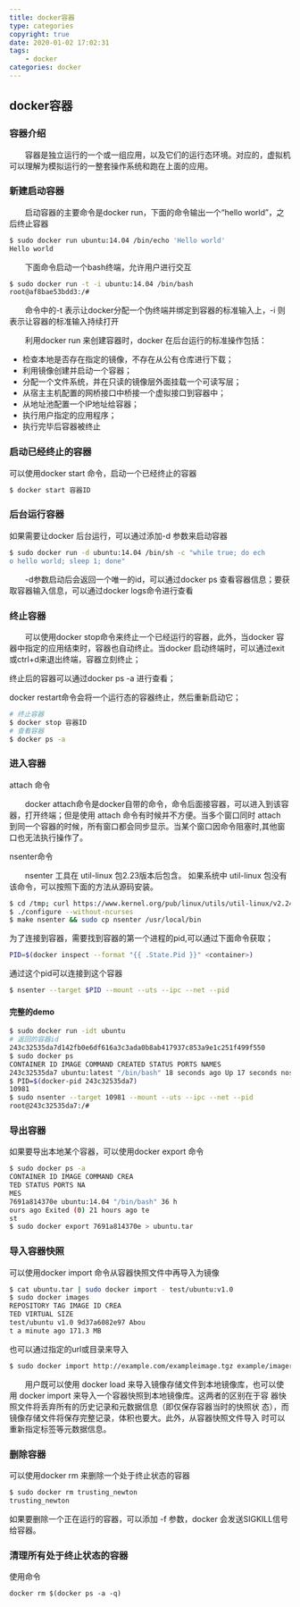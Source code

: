 ```yaml
---
title: docker容器
type: categories
copyright: true
date: 2020-01-02 17:02:31
tags:
    - docker
categories: docker
---
```


## docker容器
### 容器介绍
&emsp;&emsp;容器是独立运行的一个或一组应用，以及它们的运行态环境。对应的，虚拟机可以理解为模拟运行的一整套操作系统和跑在上面的应用。

### 新建启动容器
&emsp;&emsp;启动容器的主要命令是docker run，下面的命令输出一个“hello world”，之后终止容器
<!--more-->

```sh
$ sudo docker run ubuntu:14.04 /bin/echo 'Hello world'
Hello world
```
&emsp;&emsp;下面命令启动一个bash终端，允许用户进行交互
```sh
$ sudo docker run -t -i ubuntu:14.04 /bin/bash
root@af8bae53bdd3:/#
```
&emsp;&emsp;命令中的-t 表示让docker分配一个伪终端并绑定到容器的标准输入上，-i 则表示让容器的标准输入持续打开

&emsp;&emsp;利用docker run 来创建容器时，docker 在后台运行的标准操作包括：

* 检查本地是否存在指定的镜像，不存在从公有仓库进行下载；
* 利用镜像创建并启动一个容器；
* 分配一个文件系统，并在只读的镜像层外面挂载一个可读写层；
* 从宿主主机配置的网桥接口中桥接一个虚拟接口到容器中；
* 从地址池配置一个IP地址给容器；
* 执行用户指定的应用程序；
* 执行完毕后容器被终止

### 启动已经终止的容器
可以使用docker start 命令，启动一个已经终止的容器
```sh
$ docker start 容器ID 
```

### 后台运行容器
如果需要让docker 后台运行，可以通过添加-d 参数来启动容器
```sh
$ sudo docker run -d ubuntu:14.04 /bin/sh -c "while true; do ech
o hello world; sleep 1; done"
```
&emsp;&emsp;-d参数启动后会返回一个唯一的id，可以通过docker ps 查看容器信息；要获取容器输入信息，可以通过docker logs命令进行查看

### 终止容器

&emsp;&emsp;可以使用docker stop命令来终止一个已经运行的容器，此外，当docker 容器中指定的应用结束时，容器也自动终止。当docker 启动终端时，可以通过exit或ctrl+d来退出终端，容器立刻终止；

终止后的容器可以通过docker ps -a 进行查看；

docker restart命令会将一个运行态的容器终止，然后重新启动它；
```sh
# 终止容器
$ docker stop 容器ID
# 查看容器
$ docker ps -a
```

### 进入容器
attach 命令

&emsp;&emsp;docker attach命令是docker自带的命令，命令后面接容器，可以进入到该容器，打开终端；但是使用 attach 命令有时候并不方便。当多个窗口同时 attach 到同一个容器的时候，所有窗口都会同步显示。当某个窗口因命令阻塞时,其他窗口也无法执行操作了。

nsenter命令

&emsp;&emsp;nsenter 工具在 util-linux 包2.23版本后包含。 如果系统中 util-linux 包没有该命令，可以按照下面的方法从源码安装。
```sh
$ cd /tmp; curl https://www.kernel.org/pub/linux/utils/util-linux/v2.24/util-linux-2.24.tar.gz | tar -zxf-; cd util-linux-2.24;
$ ./configure --without-ncurses
$ make nsenter && sudo cp nsenter /usr/local/bin
```
为了连接到容器，需要找到容器的第一个进程的pid,可以通过下面命令获取；
```sh
PID=$(docker inspect --format "{{ .State.Pid }}" <container>)
```
通过这个pid可以连接到这个容器
```sh
$ nsenter --target $PID --mount --uts --ipc --net --pid
```
#### 完整的demo
```sh
$ sudo docker run -idt ubuntu
# 返回的容器id
243c32535da7d142fb0e6df616a3c3ada0b8ab417937c853a9e1c251f499f550
$ sudo docker ps
CONTAINER ID IMAGE COMMAND CREATED STATUS PORTS NAMES
243c32535da7 ubuntu:latest "/bin/bash" 18 seconds ago Up 17 seconds nostalgic_hypatia
$ PID=$(docker-pid 243c32535da7)
10981
$ sudo nsenter --target 10981 --mount --uts --ipc --net --pid
root@243c32535da7:/#
```
### 导出容器
如果要导出本地某个容器，可以使用docker export 命令
```sh
$ sudo docker ps -a
CONTAINER ID IMAGE COMMAND CREA
TED STATUS PORTS NA
MES
7691a814370e ubuntu:14.04 "/bin/bash" 36 h
ours ago Exited (0) 21 hours ago te
st
$ sudo docker export 7691a814370e > ubuntu.tar
```

### 导入容器快照
可以使用docker import 命令从容器快照文件中再导入为镜像
```sh
$ cat ubuntu.tar | sudo docker import - test/ubuntu:v1.0
$ sudo docker images
REPOSITORY TAG IMAGE ID CREA
TED VIRTUAL SIZE
test/ubuntu v1.0 9d37a6082e97 Abou
t a minute ago 171.3 MB
```
也可以通过指定的url或目录来导入
```sh
$ sudo docker import http://example.com/exampleimage.tgz example/imagerepo
```

&emsp;&emsp;用户既可以使用 docker load 来导入镜像存储文件到本地镜像库，也可以使用 docker import 来导入一个容器快照到本地镜像库。这两者的区别在于容
器快照文件将丢弃所有的历史记录和元数据信息（即仅保存容器当时的快照状
态），而镜像存储文件将保存完整记录，体积也要大。此外，从容器快照文件导入
时可以重新指定标签等元数据信息。

### 删除容器
可以使用docker rm 来删除一个处于终止状态的容器
```sh
$ sudo docker rm trusting_newton
trusting_newton
```
如果要删除一个正在运行的容器，可以添加 -f 参数，docker 会发送SIGKILL信号给容器。

### 清理所有处于终止状态的容器
使用命令 
```
docker rm $(docker ps -a -q)
```
